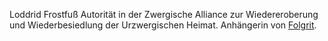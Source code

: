 Loddrid Frostfuß
Autorität in der Zwergische Alliance zur Wiedereroberung und Wiederbesiedlung der Urzwergischen Heimat. Anhängerin von [Folgrit](https://aonprd.com/DeityDisplay.aspx?ItemName=Folgrit).